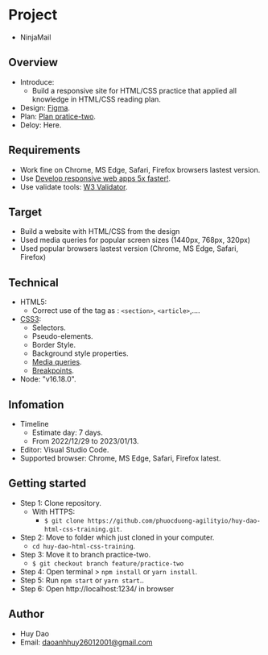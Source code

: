 # Project

- NinjaMail

## Overview

- Introduce:
  - Build a responsive site for HTML/CSS practice that applied all knowledge in HTML/CSS reading plan.
- Design: [Figma](<https://www.figma.com/file/5jV4JhfgpIadazK7Bt2UbU/NinjaMail-(Community)-(Copy)?node-id=1%3A362&t=5gQ9UpwtDjxaLOLS-0>).
- Plan: [Plan pratice-two](https://docs.google.com/document/d/1XpV2cgLmxeeDDBmr6ZwQojGe2bmvq-xox9F2I-P6hGA/edit?usp=sharing).
- Deloy: Here.

## Requirements

- Work fine on Chrome, MS Edge, Safari, Firefox browsers lastest version.
- Use [Develop responsive web apps 5x faster!](https://responsively.app/).
- Use validate tools: [W3 Validator](https://validator.w3.org/).

## Target

- Build a website with HTML/CSS from the design
- Used media queries for popular screen sizes (1440px, 768px, 320px)
- Used popular browsers lastest version (Chrome, MS Edge, Safari, Firefox)

## Technical
- HTML5:
  - Correct use of the tag as : `<section>`, `<article>`,....
- [CSS3](https://web.dev/learn/css/):
  - Selectors.
  - Pseudo-elements.
  - Border Style.
  - Background style properties.
  - [Media queries](https://www.w3schools.com/css/css3_mediaqueries.asp).
  - [Breakpoints](https://getbootstrap.com/docs/5.0/layout/breakpoints/).
- Node: "v16.18.0".

## Infomation

- Timeline
  - Estimate day: 7 days.
  - From 2022/12/29 to 2023/01/13.
- Editor: Visual Studio Code.
- Supported browser: Chrome, MS Edge, Safari, Firefox latest.

## Getting started

- Step 1: Clone repository.
  - With HTTPS:
    - `$ git clone https://github.com/phuocduong-agilityio/huy-dao-html-css-training.git`.
- Step 2: Move to folder which just cloned in your computer.
  - `cd huy-dao-html-css-training`.
- Step 3: Move it to branch practice-two.
  - `$ git checkout branch feature/practice-two`
- Step 4: Open terminal > `npm install` or `yarn install`.
- Step 5: Run `npm start` or `yarn start`..
- Step 6: Open http://localhost:1234/ in browser

## Author

- Huy Dao
- Email: daoanhhuy26012001@gmail.com
